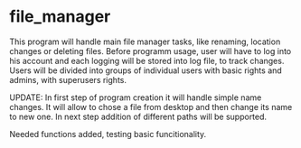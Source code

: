 # file_manager
This program will handle main file manager tasks, like renaming, location changes or deleting files.
Before programm usage, user will have to log into his account and each logging will be stored into log file, to track changes. 
Users will be divided into groups of individual users with basic rights and admins, with superusers rights.


UPDATE:
In first step of program creation it will handle simple name changes. It will allow to chose a file from desktop and then change its name to new one. 
In next step addition of different paths will be supported. 



Needed functions added, testing basic funcitionality. 
